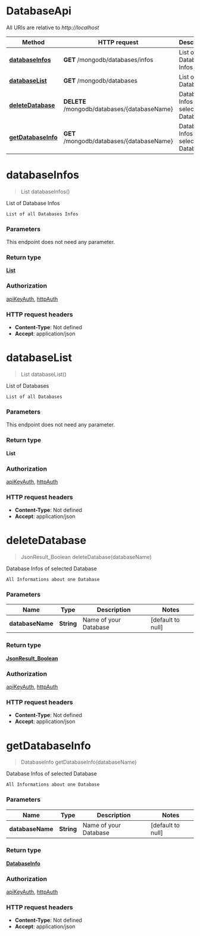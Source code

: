 # DatabaseApi

All URIs are relative to *http://localhost*

Method | HTTP request | Description
------------- | ------------- | -------------
[**databaseInfos**](DatabaseApi.md#databaseInfos) | **GET** /mongodb/databases/infos | List of Database Infos
[**databaseList**](DatabaseApi.md#databaseList) | **GET** /mongodb/databases | List of Databases
[**deleteDatabase**](DatabaseApi.md#deleteDatabase) | **DELETE** /mongodb/databases/{databaseName} | Database Infos of selected Database
[**getDatabaseInfo**](DatabaseApi.md#getDatabaseInfo) | **GET** /mongodb/databases/{databaseName} | Database Infos of selected Database


<a name="databaseInfos"></a>
# **databaseInfos**
> List databaseInfos()

List of Database Infos

    List of all Databases Infos

### Parameters
This endpoint does not need any parameter.

### Return type

[**List**](../Models/DatabaseInfo.md)

### Authorization

[apiKeyAuth](../README.md#apiKeyAuth), [httpAuth](../README.md#httpAuth)

### HTTP request headers

- **Content-Type**: Not defined
- **Accept**: application/json

<a name="databaseList"></a>
# **databaseList**
> List databaseList()

List of Databases

    List of all Databases

### Parameters
This endpoint does not need any parameter.

### Return type

**List**

### Authorization

[apiKeyAuth](../README.md#apiKeyAuth), [httpAuth](../README.md#httpAuth)

### HTTP request headers

- **Content-Type**: Not defined
- **Accept**: application/json

<a name="deleteDatabase"></a>
# **deleteDatabase**
> JsonResult_Boolean deleteDatabase(databaseName)

Database Infos of selected Database

    All Informations about one Database

### Parameters

Name | Type | Description  | Notes
------------- | ------------- | ------------- | -------------
 **databaseName** | **String**| Name of your Database | [default to null]

### Return type

[**JsonResult_Boolean**](../Models/JsonResult_Boolean.md)

### Authorization

[apiKeyAuth](../README.md#apiKeyAuth), [httpAuth](../README.md#httpAuth)

### HTTP request headers

- **Content-Type**: Not defined
- **Accept**: application/json

<a name="getDatabaseInfo"></a>
# **getDatabaseInfo**
> DatabaseInfo getDatabaseInfo(databaseName)

Database Infos of selected Database

    All Informations about one Database

### Parameters

Name | Type | Description  | Notes
------------- | ------------- | ------------- | -------------
 **databaseName** | **String**| Name of your Database | [default to null]

### Return type

[**DatabaseInfo**](../Models/DatabaseInfo.md)

### Authorization

[apiKeyAuth](../README.md#apiKeyAuth), [httpAuth](../README.md#httpAuth)

### HTTP request headers

- **Content-Type**: Not defined
- **Accept**: application/json

